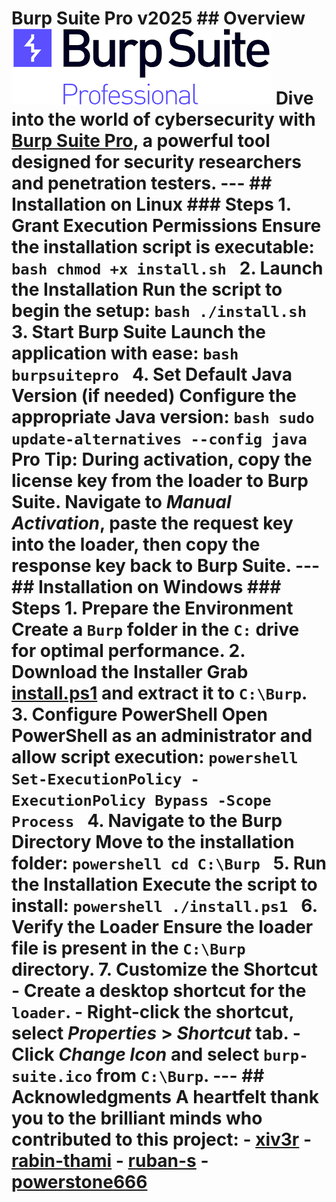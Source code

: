 # Burp Suite Pro v2025 ## Overview ![Burp Suite Overview](https://github.com/Wael-Rd/BurpsuitePRO2025/blob/main/overview.png?raw=true) Dive into the world of cybersecurity with [Burp Suite Pro](https://portswigger.net/burp/pro), a powerful tool designed for security researchers and penetration testers. --- ## Installation on Linux ### Steps 1. **Grant Execution Permissions** Ensure the installation script is executable: ```bash chmod +x install.sh ``` 2. **Launch the Installation** Run the script to begin the setup: ```bash ./install.sh ``` 3. **Start Burp Suite** Launch the application with ease: ```bash burpsuitepro ``` 4. **Set Default Java Version (if needed)** Configure the appropriate Java version: ```bash sudo update-alternatives --config java ``` **Pro Tip:** During activation, copy the license key from the loader to Burp Suite. Navigate to *Manual Activation*, paste the request key into the loader, then copy the response key back to Burp Suite. --- ## Installation on Windows ### Steps 1. **Prepare the Environment** Create a `Burp` folder in the `C:` drive for optimal performance. 2. **Download the Installer** Grab [install.ps1](https://codeload.github.com/xiv3r/Burpsuite-Professional/zip/refs/heads/main) and extract it to `C:\Burp`. 3. **Configure PowerShell** Open PowerShell as an administrator and allow script execution: ```powershell Set-ExecutionPolicy -ExecutionPolicy Bypass -Scope Process ``` 4. **Navigate to the Burp Directory** Move to the installation folder: ```powershell cd C:\Burp ``` 5. **Run the Installation** Execute the script to install: ```powershell ./install.ps1 ``` 6. **Verify the Loader** Ensure the loader file is present in the `C:\Burp` directory. 7. **Customize the Shortcut** - Create a desktop shortcut for the `loader`. - Right-click the shortcut, select *Properties* > *Shortcut* tab. - Click *Change Icon* and select `burp-suite.ico` from `C:\Burp`. --- ## Acknowledgments A heartfelt thank you to the brilliant minds who contributed to this project: - [xiv3r](https://github.com/xiv3r) - [rabin-thami](https://github.com/rabin-thami) - [ruban-s](https://github.com/ruban-s) - [powerstone666](https://github.com/powerstone666)
